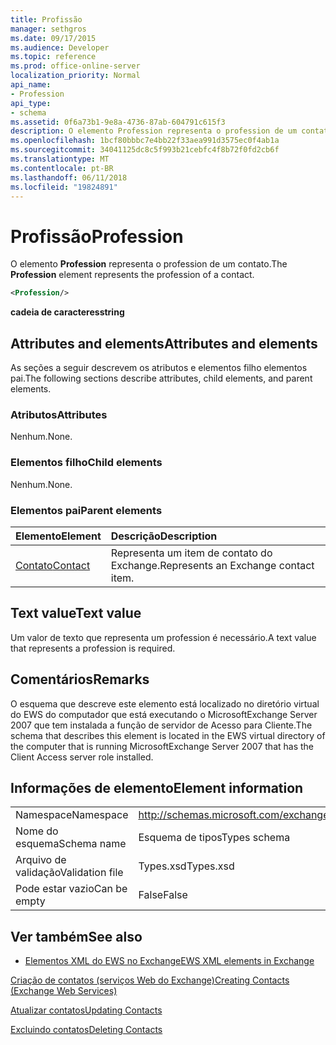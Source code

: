 ```yaml
---
title: Profissão
manager: sethgros
ms.date: 09/17/2015
ms.audience: Developer
ms.topic: reference
ms.prod: office-online-server
localization_priority: Normal
api_name:
- Profession
api_type:
- schema
ms.assetid: 0f6a73b1-9e8a-4736-87ab-604791c615f3
description: O elemento Profession representa o profession de um contato.
ms.openlocfilehash: 1bcf80bbbc7e4bb22f33aea991d3575ec0f4ab1a
ms.sourcegitcommit: 34041125dc8c5f993b21cebfc4f8b72f0fd2cb6f
ms.translationtype: MT
ms.contentlocale: pt-BR
ms.lasthandoff: 06/11/2018
ms.locfileid: "19824891"
---
```

# <a name="profession"></a><span data-ttu-id="7a8dd-103">Profissão</span><span class="sxs-lookup"><span data-stu-id="7a8dd-103">Profession</span></span>

<span data-ttu-id="7a8dd-104">O elemento **Profession** representa o profession de um contato.</span><span class="sxs-lookup"><span data-stu-id="7a8dd-104">The **Profession** element represents the profession of a contact.</span></span> 
  
```xml
<Profession/>
```

 <span data-ttu-id="7a8dd-105">**cadeia de caracteres**</span><span class="sxs-lookup"><span data-stu-id="7a8dd-105">**string**</span></span>
## <a name="attributes-and-elements"></a><span data-ttu-id="7a8dd-106">Attributes and elements</span><span class="sxs-lookup"><span data-stu-id="7a8dd-106">Attributes and elements</span></span>

<span data-ttu-id="7a8dd-107">As seções a seguir descrevem os atributos e elementos filho elementos pai.</span><span class="sxs-lookup"><span data-stu-id="7a8dd-107">The following sections describe attributes, child elements, and parent elements.</span></span>
  
### <a name="attributes"></a><span data-ttu-id="7a8dd-108">Atributos</span><span class="sxs-lookup"><span data-stu-id="7a8dd-108">Attributes</span></span>

<span data-ttu-id="7a8dd-109">Nenhum.</span><span class="sxs-lookup"><span data-stu-id="7a8dd-109">None.</span></span>
  
### <a name="child-elements"></a><span data-ttu-id="7a8dd-110">Elementos filho</span><span class="sxs-lookup"><span data-stu-id="7a8dd-110">Child elements</span></span>

<span data-ttu-id="7a8dd-111">Nenhum.</span><span class="sxs-lookup"><span data-stu-id="7a8dd-111">None.</span></span>
  
### <a name="parent-elements"></a><span data-ttu-id="7a8dd-112">Elementos pai</span><span class="sxs-lookup"><span data-stu-id="7a8dd-112">Parent elements</span></span>

|<span data-ttu-id="7a8dd-113">**Elemento**</span><span class="sxs-lookup"><span data-stu-id="7a8dd-113">**Element**</span></span>|<span data-ttu-id="7a8dd-114">**Descrição**</span><span class="sxs-lookup"><span data-stu-id="7a8dd-114">**Description**</span></span>|
|:-----|:-----|
|[<span data-ttu-id="7a8dd-115">Contato</span><span class="sxs-lookup"><span data-stu-id="7a8dd-115">Contact</span></span>](contact.md) <br/> |<span data-ttu-id="7a8dd-116">Representa um item de contato do Exchange.</span><span class="sxs-lookup"><span data-stu-id="7a8dd-116">Represents an Exchange contact item.</span></span>  <br/> |
   
## <a name="text-value"></a><span data-ttu-id="7a8dd-117">Text value</span><span class="sxs-lookup"><span data-stu-id="7a8dd-117">Text value</span></span>

<span data-ttu-id="7a8dd-118">Um valor de texto que representa um profession é necessário.</span><span class="sxs-lookup"><span data-stu-id="7a8dd-118">A text value that represents a profession is required.</span></span>
  
## <a name="remarks"></a><span data-ttu-id="7a8dd-119">Comentários</span><span class="sxs-lookup"><span data-stu-id="7a8dd-119">Remarks</span></span>

<span data-ttu-id="7a8dd-120">O esquema que descreve este elemento está localizado no diretório virtual do EWS do computador que está executando o MicrosoftExchange Server 2007 que tem instalada a função de servidor de Acesso para Cliente.</span><span class="sxs-lookup"><span data-stu-id="7a8dd-120">The schema that describes this element is located in the EWS virtual directory of the computer that is running MicrosoftExchange Server 2007 that has the Client Access server role installed.</span></span>
  
## <a name="element-information"></a><span data-ttu-id="7a8dd-121">Informações de elemento</span><span class="sxs-lookup"><span data-stu-id="7a8dd-121">Element information</span></span>

|||
|:-----|:-----|
|<span data-ttu-id="7a8dd-122">Namespace</span><span class="sxs-lookup"><span data-stu-id="7a8dd-122">Namespace</span></span>  <br/> |http://schemas.microsoft.com/exchange/services/2006/types  <br/> |
|<span data-ttu-id="7a8dd-123">Nome do esquema</span><span class="sxs-lookup"><span data-stu-id="7a8dd-123">Schema name</span></span>  <br/> |<span data-ttu-id="7a8dd-124">Esquema de tipos</span><span class="sxs-lookup"><span data-stu-id="7a8dd-124">Types schema</span></span>  <br/> |
|<span data-ttu-id="7a8dd-125">Arquivo de validação</span><span class="sxs-lookup"><span data-stu-id="7a8dd-125">Validation file</span></span>  <br/> |<span data-ttu-id="7a8dd-126">Types.xsd</span><span class="sxs-lookup"><span data-stu-id="7a8dd-126">Types.xsd</span></span>  <br/> |
|<span data-ttu-id="7a8dd-127">Pode estar vazio</span><span class="sxs-lookup"><span data-stu-id="7a8dd-127">Can be empty</span></span>  <br/> |<span data-ttu-id="7a8dd-128">False</span><span class="sxs-lookup"><span data-stu-id="7a8dd-128">False</span></span>  <br/> |
   
## <a name="see-also"></a><span data-ttu-id="7a8dd-129">Ver também</span><span class="sxs-lookup"><span data-stu-id="7a8dd-129">See also</span></span>



- [<span data-ttu-id="7a8dd-130">Elementos XML do EWS no Exchange</span><span class="sxs-lookup"><span data-stu-id="7a8dd-130">EWS XML elements in Exchange</span></span>](ews-xml-elements-in-exchange.md)


[<span data-ttu-id="7a8dd-131">Criação de contatos (serviços Web do Exchange)</span><span class="sxs-lookup"><span data-stu-id="7a8dd-131">Creating Contacts (Exchange Web Services)</span></span>](http://msdn.microsoft.com/library/4845917e-70d1-481c-bbd7-011ec6571789%28Office.15%29.aspx)
  
[<span data-ttu-id="7a8dd-132">Atualizar contatos</span><span class="sxs-lookup"><span data-stu-id="7a8dd-132">Updating Contacts</span></span>](http://msdn.microsoft.com/library/9a865953-b94a-4229-b632-2dee433314be%28Office.15%29.aspx)
  
[<span data-ttu-id="7a8dd-133">Excluindo contatos</span><span class="sxs-lookup"><span data-stu-id="7a8dd-133">Deleting Contacts</span></span>](http://msdn.microsoft.com/library/fcc3dc84-cd3e-455e-a1a7-ae6921c9b588%28Office.15%29.aspx)

